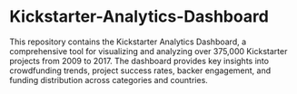 # Kickstarter-Analytics-Dashboard
This repository contains the Kickstarter Analytics Dashboard, a comprehensive tool for visualizing and analyzing over 375,000 Kickstarter projects from 2009 to 2017. The dashboard provides key insights into crowdfunding trends, project success rates, backer engagement, and funding distribution across categories and countries.
